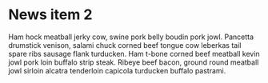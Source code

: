 # News item 2

Ham hock meatball jerky cow, swine pork belly boudin pork jowl. Pancetta drumstick venison, salami chuck corned beef tongue cow leberkas tail spare ribs sausage flank turducken. Ham t-bone corned beef meatball kevin jowl pork loin buffalo strip steak. Ribeye beef bacon, ground round meatball jowl sirloin alcatra tenderloin capicola turducken buffalo pastrami.